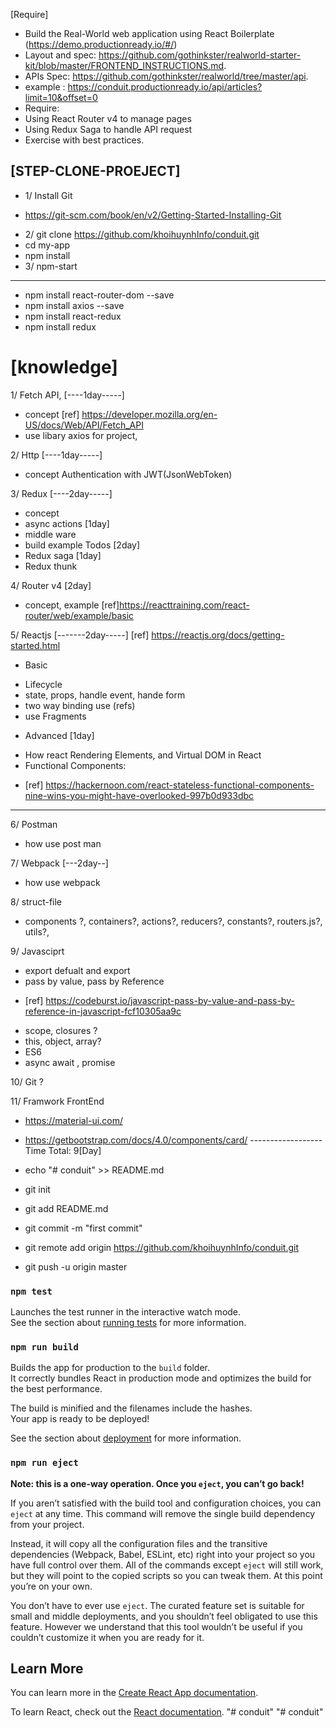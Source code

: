 
[Require]
- Build the Real-World web application using React Boilerplate (https://demo.productionready.io/#/)
- Layout and spec: https://github.com/gothinkster/realworld-starter-kit/blob/master/FRONTEND_INSTRUCTIONS.md.
 - APIs Spec: https://github.com/gothinkster/realworld/tree/master/api.
- example : https://conduit.productionready.io/api/articles?limit=10&offset=0
- Require:
- Using React Router v4 to manage pages
- Using Redux Saga to handle API request
- Exercise with best practices.


[STEP-CLONE-PROEJECT]
----
- 1/ Install Git
+ https://git-scm.com/book/en/v2/Getting-Started-Installing-Git
- 2/ git clone https://github.com/khoihuynhInfo/conduit.git
- cd my-app
- npm install
- 3/ npm-start
-----------

- npm install react-router-dom --save
- npm install axios --save
- npm install react-redux
- npm install redux

# [knowledge]
1/ Fetch API, [----1day-----]
- concept
[ref] https://developer.mozilla.org/en-US/docs/Web/API/Fetch_API
- use libary axios for project,

2/ Http [----1day-----]
- concept
Authentication with JWT(JsonWebToken)

3/ Redux [----2day-----]
- concept
- async actions [1day]
- middle ware
- build example Todos [2day]
- Redux saga [1day]
- Redux thunk


4/ Router v4 [2day]
- concept, example 
[ref]https://reacttraining.com/react-router/web/example/basic

5/ Reactjs [-------2day-----]
[ref] https://reactjs.org/docs/getting-started.html
- Basic
 + Lifecycle
 + state, props, handle event, hande form 
 + two way binding use (refs)
 + use Fragments

- Advanced [1day]
 + How react Rendering Elements, and Virtual DOM in React
 + Functional Components: 
  - [ref] https://hackernoon.com/react-stateless-functional-components-nine-wins-you-might-have-overlooked-997b0d933dbc
--------------------------------------------------

6/ Postman 
- how use post man

7/ Webpack [---2day--]
- how use webpack

8/ struct-file
 + components ?, containers?, actions?, reducers?, constants?, routers.js?, utils?, 

9/ Javasciprt 
 + export defualt and export 
 + pass by value, pass by Reference 
  - [ref] https://codeburst.io/javascript-pass-by-value-and-pass-by-reference-in-javascript-fcf10305aa9c
 + scope, closures ?
 + this, object, array?
 + ES6  
 + async await , promise
 
10/ Git ? 

11/  Framwork FrontEnd 
- https://material-ui.com/
- https://getbootstrap.com/docs/4.0/components/card/
------------------Time Total: 9[Day] 


- echo "# conduit" >> README.md
- git init
- git add README.md
- git commit -m "first commit"
- git remote add origin https://github.com/khoihuynhInfo/conduit.git
- git push -u origin master


### `npm test`

Launches the test runner in the interactive watch mode.<br>
See the section about [running tests](https://facebook.github.io/create-react-app/docs/running-tests) for more information.

### `npm run build`

Builds the app for production to the `build` folder.<br>
It correctly bundles React in production mode and optimizes the build for the best performance.

The build is minified and the filenames include the hashes.<br>
Your app is ready to be deployed!

See the section about [deployment](https://facebook.github.io/create-react-app/docs/deployment) for more information.

### `npm run eject`

**Note: this is a one-way operation. Once you `eject`, you can’t go back!**

If you aren’t satisfied with the build tool and configuration choices, you can `eject` at any time. This command will remove the single build dependency from your project.

Instead, it will copy all the configuration files and the transitive dependencies (Webpack, Babel, ESLint, etc) right into your project so you have full control over them. All of the commands except `eject` will still work, but they will point to the copied scripts so you can tweak them. At this point you’re on your own.

You don’t have to ever use `eject`. The curated feature set is suitable for small and middle deployments, and you shouldn’t feel obligated to use this feature. However we understand that this tool wouldn’t be useful if you couldn’t customize it when you are ready for it.

## Learn More

You can learn more in the [Create React App documentation](https://facebook.github.io/create-react-app/docs/getting-started).

To learn React, check out the [React documentation](https://reactjs.org/).
"# conduit" 
"# conduit" 
